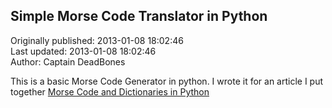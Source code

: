 ## Simple Morse Code Translator in Python  
Originally published: 2013-01-08 18:02:46  
Last updated: 2013-01-08 18:02:46  
Author: Captain DeadBones  
  
This is a basic Morse Code Generator in python. I wrote it for an article I put together [Morse Code and Dictionaries in Python](http://thelivingpearl.com/2013/01/08/morse-code-and-dictionaries-in-python-with-sound/)